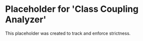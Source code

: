 ﻿# Placeholder for 'Class Coupling Analyzer'
This placeholder was created to track and enforce strictness.
